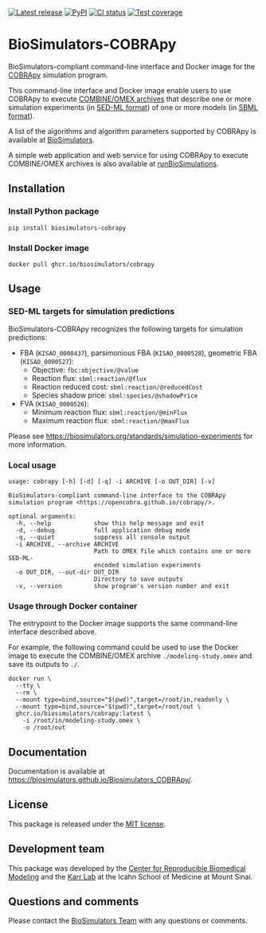 [![Latest release](https://img.shields.io/github/v/tag/biosimulators/Biosimulators_COBRApy)](https://github.com/biosimulations/Biosimulators_COBRApy/releases)
[![PyPI](https://img.shields.io/pypi/v/biosimulators_cobrapy)](https://pypi.org/project/biosimulators_cobrapy/)
[![CI status](https://github.com/biosimulators/Biosimulators_COBRApy/workflows/Continuous%20integration/badge.svg)](https://github.com/biosimulators/Biosimulators_COBRApy/actions?query=workflow%3A%22Continuous+integration%22)
[![Test coverage](https://codecov.io/gh/biosimulators/Biosimulators_COBRApy/branch/dev/graph/badge.svg)](https://codecov.io/gh/biosimulators/Biosimulators_COBRApy)

# BioSimulators-COBRApy
BioSimulators-compliant command-line interface and Docker image for the [COBRApy](https://opencobra.github.io/cobrapy/) simulation program.

This command-line interface and Docker image enable users to use COBRApy to execute [COMBINE/OMEX archives](https://combinearchive.org/) that describe one or more simulation experiments (in [SED-ML format](https://sed-ml.org)) of one or more models (in [SBML format](http://sbml.org])).

A list of the algorithms and algorithm parameters supported by COBRApy is available at [BioSimulators](https://biosimulators.org/simulators/cobrapy).

A simple web application and web service for using COBRApy to execute COMBINE/OMEX archives is also available at [runBioSimulations](https://run.biosimulations.org).

## Installation

### Install Python package
```
pip install biosimulators-cobrapy
```

### Install Docker image
```
docker pull ghcr.io/biosimulators/cobrapy
```

## Usage

### SED-ML targets for simulation predictions

BioSimulators-COBRApy recognizes the following targets for simulation predictions:

- FBA (`KISAO_0000437`), parsimonious FBA (`KISAO_0000528`), geometric FBA (`KISAO_0000527`):
  - Objective: `fbc:objective/@value`
  - Reaction flux: `sbml:reaction/@flux`
  - Reaction reduced cost: `sbml:reaction/@reducedCost`
  - Species shadow price: `sbml:species/@shadowPrice`
- FVA (`KISAO_0000526`):
  - Minimum reaction flux: `sbml:reaction/@minFlux`
  - Maximum reaction flux: `sbml:reaction/@maxFlux`

Please see https://biosimulators.org/standards/simulation-experiments for more information.

### Local usage
```
usage: cobrapy [-h] [-d] [-q] -i ARCHIVE [-o OUT_DIR] [-v]

BioSimulators-compliant command-line interface to the COBRApy simulation program <https://opencobra.github.io/cobrapy/>.

optional arguments:
  -h, --help            show this help message and exit
  -d, --debug           full application debug mode
  -q, --quiet           suppress all console output
  -i ARCHIVE, --archive ARCHIVE
                        Path to OMEX file which contains one or more SED-ML-
                        encoded simulation experiments
  -o OUT_DIR, --out-dir OUT_DIR
                        Directory to save outputs
  -v, --version         show program's version number and exit
```

### Usage through Docker container
The entrypoint to the Docker image supports the same command-line interface described above.

For example, the following command could be used to use the Docker image to execute the COMBINE/OMEX archive `./modeling-study.omex` and save its outputs to `./`.

```
docker run \
  --tty \
  --rm \
  --mount type=bind,source="$(pwd)",target=/root/in,readonly \
  --mount type=bind,source="$(pwd)",target=/root/out \
  ghcr.io/biosimulators/cobrapy:latest \
    -i /root/in/modeling-study.omex \
    -o /root/out
```

## Documentation
Documentation is available at https://biosimulators.github.io/Biosimulators_COBRApy/.

## License
This package is released under the [MIT license](LICENSE).

## Development team
This package was developed by the [Center for Reproducible Biomedical Modeling](http://reproduciblebiomodels.org) and the [Karr Lab](https://www.karrlab.org) at the Icahn School of Medicine at Mount Sinai.

## Questions and comments
Please contact the [BioSimulators Team](mailto:info@biosimulators.org) with any questions or comments.
